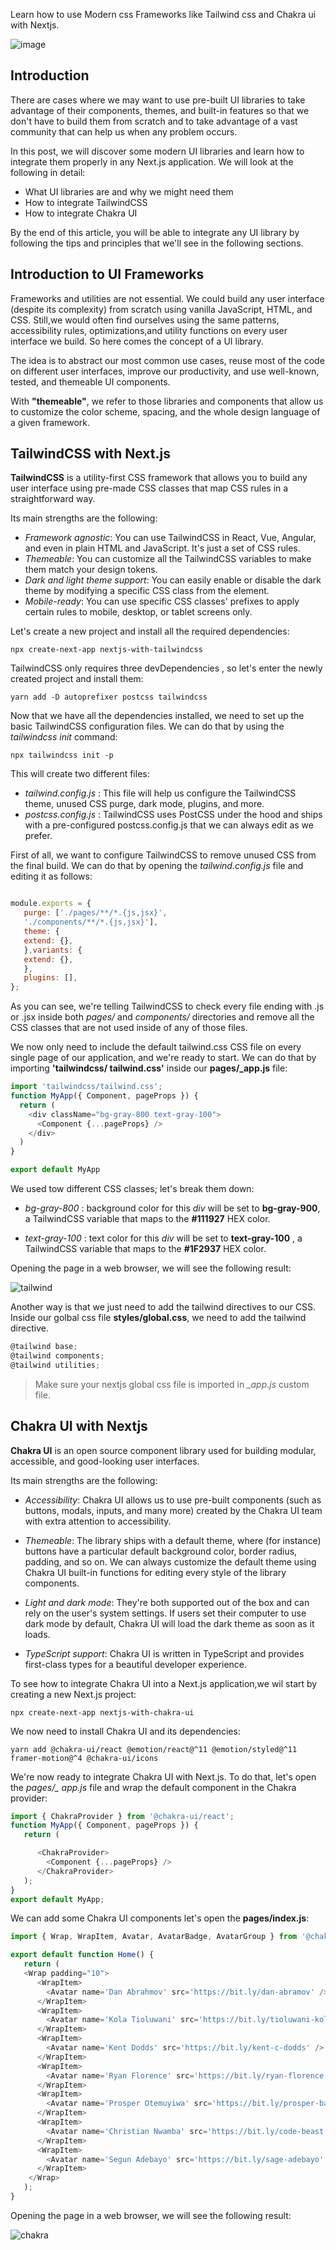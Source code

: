 
Learn how to use Modern css Frameworks like Tailwind css and Chakra ui with Nextjs.

![image](https://github.com/Codingforhackers/eincode_blog/blob/main/CSS%20frameworks%20with%20Nextjs/Eincode.png?raw=true)


## Introduction

There are cases where we may want to use pre-built UI libraries to take advantage
of their components, themes, and built-in features so that we don't have to build them
from scratch and to take advantage of a vast community that can help us when any
problem occurs.

In this post, we will discover some modern UI libraries and learn how to integrate
them properly in any Next.js application. We will look at the following in detail:

   - What UI libraries are and why we might need them
   - How to integrate TailwindCSS
   - How to integrate Chakra UI

By the end of this article, you will be able to integrate any UI library by following the tips
and principles that we'll see in the following sections.

## Introduction to UI Frameworks

Frameworks and utilities are not essential. We could build any user interface (despite its complexity) from scratch using vanilla JavaScript, HTML, and CSS. Still,we would often find ourselves using the same patterns, accessibility rules, optimizations,and utility functions on every user interface we build. So here comes the concept of a UI library.

The idea is to abstract our most common use cases, reuse most of the code on different user interfaces, improve our productivity, and use well-known, tested, and themeable UI components.

With **"themeable"**, we refer to those libraries and components that allow us to customize the color scheme, spacing, and the whole design language of a given framework.

## TailwindCSS with Next.js

**TailwindCSS** is a utility-first CSS framework that allows you to build any user interface
using pre-made CSS classes that map CSS rules in a straightforward way.

Its main strengths are the following:

  - *Framework agnostic*: You can use TailwindCSS in React, Vue, Angular, and even in plain HTML and JavaScript. It's just a set of CSS rules.
  - *Themeable*: You can customize all the TailwindCSS variables to
make them match your design tokens.
  - *Dark and light theme support*: You can easily enable or disable the dark theme by modifying a specific CSS class from the *<html>* element.
  - *Mobile-ready*: You can use specific CSS classes' prefixes to apply certain rules to
mobile, desktop, or tablet screens only.


Let's create a new project and install all the required dependencies:

`npx create-next-app nextjs-with-tailwindcss`

TailwindCSS only requires three devDependencies , so let's enter the newly created
project and install them:

`yarn add -D autoprefixer postcss tailwindcss`

Now that we have all the dependencies installed, we need to set up the basic TailwindCSS
configuration files. We can do that by using the *tailwindcss init* command:

`npx tailwindcss init -p`

This will create two different files:

 - *tailwind.config.js* : This file will help us configure the TailwindCSS theme,
unused CSS purge, dark mode, plugins, and more.
 - *postcss.config.js* : TailwindCSS uses PostCSS under the hood and ships
with a pre-configured postcss.config.js that we can always edit as we prefer.

First of all, we want to configure TailwindCSS to remove unused CSS from the final build.
We can do that by opening the *tailwind.config.js* file and editing it as follows:

```js

module.exports = {
   purge: ['./pages/**/*.{js,jsx}',
   './components/**/*.{js,jsx}'],
   theme: {
   extend: {},
   },variants: {
   extend: {},
   },
   plugins: [],
};

```
As you can see, we're telling TailwindCSS to check every file ending with .js or .jsx
inside both *pages/* and *components/* directories and remove all the CSS classes that
are not used inside of any of those files.

We now only need to include the default tailwind.css CSS file on every single page of
our application, and we're ready to start. We can do that by importing **'tailwindcss/
tailwind.css'** inside our **pages/_app.js** file:


```js
import 'tailwindcss/tailwind.css';
function MyApp({ Component, pageProps }) {
  return (
    <div className="bg-gray-800 text-gray-100">
      <Component {...pageProps} />
    </div>
  )
}

export default MyApp

```
We used tow different CSS classes; let's break them down:
	
  - *bg-gray-800* : background color for this *div* will be set to **bg-gray-900**, a TailwindCSS variable that maps to the **#111927** HEX color.
	
  - *text-gray-100* : text color for this *div* will be set to **text-gray-100** , a TailwindCSS variable that maps to the **#1F2937** HEX color.
	
Opening the page in a web browser, we will see the following result:
	
![tailwind](https://github.com/Codingforhackers/eincode_blog/blob/main/CSS%20frameworks%20with%20Nextjs/tailwind.png)

Another way is that we just need to add the tailwind directives to our CSS.
Inside our golbal css file **styles/global.css**, we need to add the tailwind directive.

```js
@tailwind base; 
@tailwind components; 
@tailwind utilities;

````

>Make sure your nextjs global css file is imported in *_app.js* custom file.



## Chakra UI with Nextjs

**Chakra UI** is an open source component library used for building modular, accessible,
and good-looking user interfaces.

Its main strengths are the following:

  - *Accessibility*: Chakra UI allows us to use pre-built components (such as buttons, modals, inputs, and many more) created by the Chakra UI team with extra attention to accessibility.

  - *Themeable*: The library ships with a default theme, where (for instance) buttons have a particular default background color, border radius, padding, and so on. We can always customize the default theme using Chakra UI built-in functions for editing every style of the library components.

  - *Light and dark mode*: They're both supported out of the box and can rely on the user's system settings. If users set their computer to use dark mode by default, Chakra UI will load the dark theme as soon as it loads. 

  - *TypeScript support*: Chakra UI is written in TypeScript and provides first-class types for a beautiful developer experience.

To see how to integrate Chakra UI into a Next.js application,we wil start by creating a new Next.js project:

`npx create-next-app nextjs-with-chakra-ui`

We now need to install Chakra UI and its dependencies:

`yarn add @chakra-ui/react @emotion/react@^11 @emotion/styled@^11 framer-motion@^4 @chakra-ui/icons`

We're now ready to integrate Chakra UI with Next.js. To do that, let's open the *pages/_
app.js* file and wrap the default **<Component />** component in the Chakra provider:

```js
import { ChakraProvider } from '@chakra-ui/react';
function MyApp({ Component, pageProps }) {
   return (

      <ChakraProvider>
        <Component {...pageProps} />
      </ChakraProvider>
   );
}
export default MyApp;

```
We can add some Chakra UI components let's open the **pages/index.js**:

```js
import { Wrap, WrapItem, Avatar, AvatarBadge, AvatarGroup } from '@chakra-ui/react';

export default function Home() {
   return (
   <Wrap padding="10">
	  <WrapItem>
	    <Avatar name='Dan Abrahmov' src='https://bit.ly/dan-abramov' />
	  </WrapItem>
	  <WrapItem>
	    <Avatar name='Kola Tioluwani' src='https://bit.ly/tioluwani-kolawole' />
	  </WrapItem>
	  <WrapItem>
	    <Avatar name='Kent Dodds' src='https://bit.ly/kent-c-dodds' />
	  </WrapItem>
	  <WrapItem>
	    <Avatar name='Ryan Florence' src='https://bit.ly/ryan-florence' />
	  </WrapItem>
	  <WrapItem>
	    <Avatar name='Prosper Otemuyiwa' src='https://bit.ly/prosper-baba' />
	  </WrapItem>
	  <WrapItem>
	    <Avatar name='Christian Nwamba' src='https://bit.ly/code-beast' />
	  </WrapItem>
	  <WrapItem>
	    <Avatar name='Segun Adebayo' src='https://bit.ly/sage-adebayo' />
	  </WrapItem>
	</Wrap>
   );
}

```
Opening the page in a web browser, we will see the following result:

![chakra](https://github.com/Codingforhackers/eincode_blog/blob/main/CSS%20frameworks%20with%20Nextjs/chakraexample.png)
